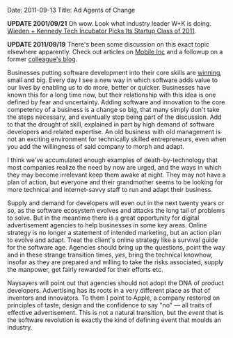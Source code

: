 Date: 2011-09-13
Title: Ad Agents of Change

**UPDATE 2001/09/21** Oh wow. Look what industry leader W+K is doing. [Wieden + Kennedy Tech Incubator Picks Its Startup Class of 2011](http://www.fastcompany.com/1781598/wieden-kennedy-tech-incubator-picks-its-start-up-class-of-2011).

**UPDATE 2011/09/19** There's been some discussion on this exact topic elsewhere apparently. Check out articles on [Mobile Inc](http://www.mobileinc.co.uk/2011/08/can-the-next-instagramhipstamatickloutangry-birds-be-born-within-a-agency/) and a followup on a former [colleague's blog](http://no-mans-blog.com/2011/09/18/before-we-make-instagram-lets-make-housebite-first/). 

Businesses putting software development into their core skills are [winning](http://online.wsj.com/article/SB10001424053111903480904576512250915629460.html?mod=wsj_share_tweet), small and big. Every day I see a new way in which software adds value to our lives by enabling us to do more, better or quicker. Businesses have known this for a long time now, but their relationship with this idea is one defined by fear and uncertainty. Adding software and innovation to the core competency of a business is a change so big, that many simply don't take the steps necessary, and eventually stop being part of the discussion. Add to that the drought of skill, explained in part by high demand of software developers and related expertise. An old business with old management is not an exciting environment for technically skilled entrepreneurs, even when you add the willingness of said company to morph and adapt.

I think we've accumulated enough examples of death-by-technology that most companies realize the need by now are urged, and the ways in which they may become irrelevant keep them awake at night. They may not have a plan of action, but everyone and their grandmother seems to be looking for more technical and internet-savvy staff to run and adapt their business. 

Supply and demand for developers will even out in the next twenty years or so, as the software ecosystem evolves and attacks the long tail of problems to solve. But in the meantime there is a great opportunity for digital advertisement agencies to help businesses in some key areas. Online strategy is no longer a statement of intended marketing, but an action plan to evolve and adapt. Treat the client's online strategy like a survival guide for the software age. Agencies should bring up the questions, point the way and in these strange transition times, *yes*, bring the technical knowhow, insofar as they are prepared and willing to take the risks associated, supply the manpower, get fairly rewarded for their efforts etc.

Naysayers will point out that agencies should not adopt the DNA of product developers. Advertising has its roots in a very different place as that of inventors and innovators. To them I point to Apple, a company restored on principles of taste, design and the confidence to say "no" — all traits of effective advertisement. This is not a natural transition, but the *event* that is the software revolution is exactly the kind of defining event that moulds an industry.